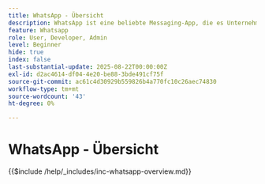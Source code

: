 ```yaml
---
title: WhatsApp - Übersicht
description: WhatsApp ist eine beliebte Messaging-App, die es Unternehmen ermöglicht, Kunden durch personalisierte, konversative Nachrichten mithilfe der WhatsApp Business-API anzusprechen. In Adobe Journey Optimizer ermöglicht WhatsApp umfangreiche, interaktive Marketing- und Kundendienstnachrichten, die direkt an die WhatsApp-Konten der Benutzer gesendet werden.
feature: Whatsapp
role: User, Developer, Admin
level: Beginner
hide: true
index: false
last-substantial-update: 2025-08-22T00:00:00Z
exl-id: d2ac4614-df04-4e20-be88-3bde491cf75f
source-git-commit: ac61c4d30929b559826b4a770fc10c26aec74830
workflow-type: tm+mt
source-wordcount: '43'
ht-degree: 0%

---
```


# WhatsApp - Übersicht

{{$include /help/_includes/inc-whatsapp-overview.md}}
